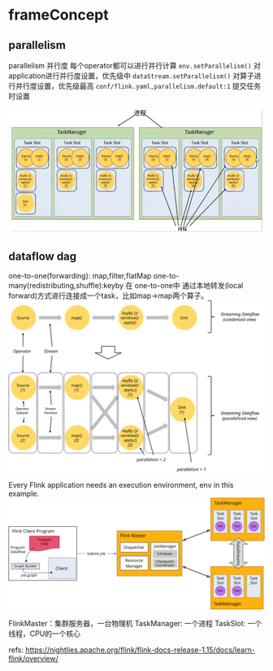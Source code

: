 # frameConcept

## parallelism
parallelism 并行度 每个operator都可以进行并行计算
`env.setParallelism()` 对application进行并行度设置，优先级中
`dataStream.setParallelism()` 对算子进行并行度设置，优先级最高
`conf/flink.yaml,parallelism.default:1` 提交任务时设置


![](./pyflink_stream_frameConcept/3.png)

## dataflow dag
one-to-one(forwarding): map,filter,flatMap 
one-to-many(redistributing,shuffle):keyby
在 one-to-one中 通过本地转发(local forward)方式进行连接成一个task，比如map->map两个算子。
![](./pyflink_stream_frameConcept/1.svg)

Every Flink application needs an execution environment, env in this example.
![](./pyflink_stream_frameConcept/2.svg)


FlinkMaster：集群服务器，一台物理机
TaskManager: 一个进程
TaskSlot: 一个线程，CPU的一个核心




refs:
https://nightlies.apache.org/flink/flink-docs-release-1.15/docs/learn-flink/overview/